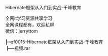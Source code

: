 Hibernate框架从入门到实战-千峰教育

全网it学习资源共享学习<br>全网课程都有，欢迎私聊<br>微信：jerryttom<br>

┣━qf0015-Hibernate框架从入门到实战-千峰教育<br> ┣━视频.rar